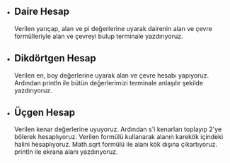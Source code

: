 * Daire Hesap
  -
  Verilen yarıçap, alan ve pi değerlerine uyarak dairenin alan ve çevre formülleriyle alan ve çevreyi bulup terminale yazdırıyoruz.

* Dikdörtgen Hesap
  -
  Verilen en, boy değerlerine uyarak alan ve çevre hesabı yapıyoruz.
  Ardından println ile bütün değerlerimizi terminale anlaşılır şekilde yazdırıyoruz.

* Üçgen Hesap
  -
  Verilen kenar değerlerine uyuyoruz. Ardından s'i kenarları toplayıp 2'ye bölerek hesaplıyoruz.
  Verilen formülü kullanarak alanın karekök içindeki halini hesaplıyoruz.
  Math.sqrt formülü ile alanı kök dışına çıkartıyoruz.
  println ile ekrana alanı yazdırıyoruz.
